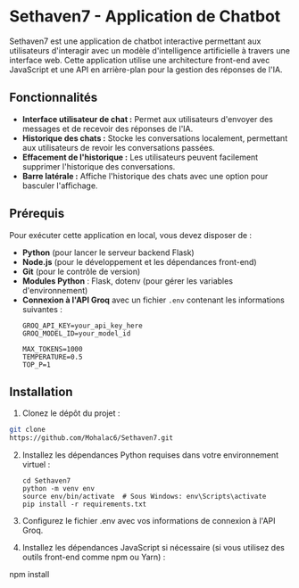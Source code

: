 # Sethaven7 - Application de Chatbot

Sethaven7 est une application de chatbot interactive permettant aux utilisateurs d'interagir avec un modèle d'intelligence artificielle à travers une interface web. Cette application utilise une architecture front-end avec JavaScript et une API en arrière-plan pour la gestion des réponses de l'IA.

## Fonctionnalités

- **Interface utilisateur de chat :** Permet aux utilisateurs d'envoyer des messages et de recevoir des réponses de l'IA.
- **Historique des chats :** Stocke les conversations localement, permettant aux utilisateurs de revoir les conversations passées.
- **Effacement de l'historique :** Les utilisateurs peuvent facilement supprimer l'historique des conversations.
- **Barre latérale :** Affiche l'historique des chats avec une option pour basculer l'affichage.

## Prérequis

Pour exécuter cette application en local, vous devez disposer de :

- **Python** (pour lancer le serveur backend Flask)
- **Node.js** (pour le développement et les dépendances front-end)
- **Git** (pour le contrôle de version)
- **Modules Python** : Flask, dotenv (pour gérer les variables d'environnement)
- **Connexion à l'API Groq** avec un fichier `.env` contenant les informations suivantes :
  ```
  GROQ_API_KEY=your_api_key_here
  GROQ_MODEL_ID=your_model_id
  
  MAX_TOKENS=1000
  TEMPERATURE=0.5
  TOP_P=1
  ```

## Installation

1. Clonez le dépôt du projet :

 ```bash
 git clone
https://github.com/Mohalac6/Sethaven7.git
 ```

2. Installez les dépendances Python requises dans votre environnement virtuel :
   
   ```
   cd Sethaven7
   python -m venv env
   source env/bin/activate  # Sous Windows: env\Scripts\activate
   pip install -r requirements.txt
   ```

4. Configurez le fichier .env avec vos informations de connexion à l'API Groq.


5. Installez les dépendances JavaScript si nécessaire (si vous utilisez des outils front-end comme npm ou Yarn) :

npm install
